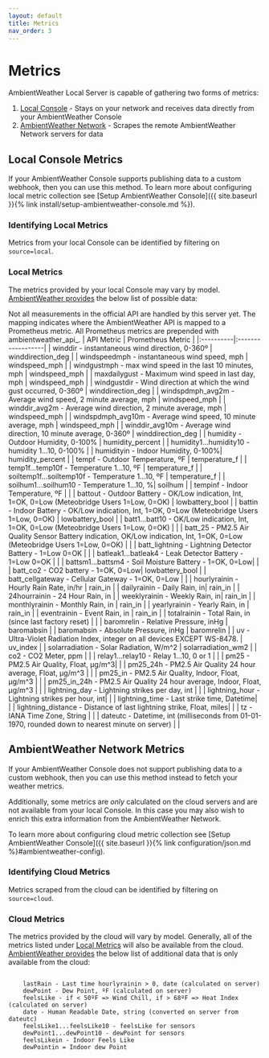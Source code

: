 ```yaml
---
layout: default
title: Metrics
nav_order: 3
---
```


# Metrics

AmbientWeather Local Server is capable of gathering two forms of metrics:

1. [Local Console](#local-console-metrics) - Stays on your network and receives data directly from your AmbientWeather Console
1. [AmbientWeather Network](#ambientweather-network-metrics) - Scrapes the remote AmbientWeather Network servers for data

## Local Console Metrics

If your AmbientWeather Console supports publishing data to a custom webhook, then you can use this method. To learn more about configuring local metric collection see [Setup AmbientWeather Console]({{ site.baseurl }}{% link install/setup-ambientweather-console.md %}).

### Identifying Local Metrics

Metrics from your local Console can be identified by filtering on `source=local`.

### Local Metrics

The metrics provided by your local Console may vary by model. [AmbientWeather provides](https://github.com/ambient-weather/api-docs/wiki/Device-Data-Specs) the below list of possible data:

Not all measurements in the official API are handled by this server yet. The mapping indicates where the AmbientWeather API is mapped to a Prometheus metric. All Prometheus metrics are prepended with ambientweather_api_.
| API Metric | Prometheus Metric |
|:----------|:------------------|
| winddir - instantaneous wind direction, 0-360º | winddirection_deg |
| windspeedmph - instantaneous wind speed, mph | windspeed_mph |
| windgustmph - max wind speed in the last 10 minutes, mph | windspeed_mph |
| maxdailygust - Maximum wind speed in last day, mph | windspeed_mph |
| windgustdir - Wind direction at which the wind gust occurred, 0-360º | winddirection_deg |
| windspdmph_avg2m - Average wind speed, 2 minute average, mph | windspeed_mph |
| winddir_avg2m - Average wind direction, 2 minute average, mph | windspeed_mph |
| windspdmph_avg10m - Average wind speed, 10 minute average, mph | windspeed_mph |
| winddir_avg10m - Average wind direction, 10 minute average, 0-360º |  winddirection_deg |
| humidity - Outdoor Humidity, 0-100% | humidity_percent |
| humidity1...humidity10 - humidity 1...10, 0-100% | |
humidityin - Indoor Humidity, 0-100%| humidity_percent |
| tempf - Outdoor Temperature, ºF | temperature_f |
| temp1f...temp10f - Temperature 1...10, ºF | temperature_f |
| soiltemp1f...soiltemp10f - Temperature 1...10, ºF | temperature_f |
| soilhum1...soilhum10 - Temperature 1...10, %| soilhum |
| tempinf - Indoor Temperature, ºF | |
| battout - Outdoor Battery - OK/Low indication, Int, 1=OK, 0=Low (Meteobridge Users 1=Low, 0=OK) | lowbattery_bool |
| battin - Indoor Battery - OK/Low indication, Int, 1=OK, 0=Low (Meteobridge Users 1=Low, 0=OK) | lowbattery_bool |
| batt1...batt10 - OK/Low indication, Int, 1=OK, 0=Low (Meteobridge Users 1=Low, 0=OK) | |
| batt_25 - PM2.5 Air Quality Sensor Battery indication, OK/Low indication, Int, 1=OK, 0=Low (Meteobridge Users 1=Low, 0=OK) | |
| batt_lightning - Lightning Detector Battery - 1=Low 0=OK | |
| batleak1...batleak4 - Leak Detector Battery - 1=Low 0=OK | |
| battsm1...battsm4 - Soil Moisture Battery - 1=OK, 0=Low| |
| batt_co2 - CO2 battery - 1=OK, 0=Low| lowbattery_bool |
| batt_cellgateway - Cellular Gateway - 1=OK, 0=Low | |
| hourlyrainin - Hourly Rain Rate, in/hr | rain_in |
| dailyrainin - Daily Rain, in| rain_in |
| 24hourrainin - 24 Hour Rain, in |
| weeklyrainin - Weekly Rain, in| rain_in |
| monthlyrainin - Monthly Rain, in | rain_in |
| yearlyrainin - Yearly Rain, in | rain_in |
| eventrainin - Event Rain, in | rain_in |
| totalrainin - Total Rain, in (since last factory reset) | |
| baromrelin - Relative Pressure, inHg | baromabsin |
| baromabsin - Absolute Pressure, inHg | baromrelin |
| uv - Ultra-Violet Radiation Index, integer on all devices EXCEPT WS-8478. | uv_index |
| solarradiation - Solar Radiation, W/m^2 | solarradiation_wm2 |
| co2 - CO2 Meter, ppm | |
| relay1...relay10 - Relay 1...10, 0 or 1 | |
| pm25 - PM2.5 Air Quality, Float, µg/m^3| |
| pm25_24h - PM2.5 Air Quality 24 hour average, Float, µg/m^3 | |
| pm25_in - PM2.5 Air Quality, Indoor, Float, µg/m^3 | |
| pm25_in_24h - PM2.5 Air Quality 24 hour average, Indoor, Float, µg/m^3 | |
| lightning_day - Lightning strikes per day, int | |
| lightning_hour - Lightning strikes per hour, int| |
| lightning_time - Last strike time, Datetime| |
| lightning_distance - Distance of last lightning strike, Float, miles| |
| tz - IANA Time Zone, String | |
| dateutc - Datetime, int (milliseconds from 01-01-1970, rounded down to nearest minute on server) | |

## AmbientWeather Network Metrics

If your AmbientWeather Console does not support publishing data to a custom webhook, then you can use this method instead to fetch your weather metrics. 

Additionally, some metrics are *only* calculated on the cloud servers and are not available from your local Console. In this case you may also wish to enrich this extra information from the AmbientWeather Network.

To learn more about configuring cloud metric collection see [Setup AmbientWeather Console]({{ site.baseurl }}{% link configuration/json.md %}#ambientweather-config).

### Identifying Cloud Metrics

Metrics scraped from the cloud can be identified by filtering on `source=cloud`.

### Cloud Metrics

The metrics provided by the cloud will vary by model.  Generally, all of the metrics listed under [Local Metrics](#local-metrics) will also be available from the cloud.  [AmbientWeather provides](https://github.com/ambient-weather/api-docs/wiki/Device-Data-Specs) the below list of additional data that is only available from the cloud:

```text

    lastRain - Last time hourlyrainin > 0, date (calculated on server)
    dewPoint - Dew Point, ºF (calculated on server)
    feelsLike - if < 50ºF => Wind Chill, if > 68ºF => Heat Index (calculated on server)
    date - Human Readable Date, string (converted on server from dateutc)
    feelsLike1...feelsLike10 - feelsLike for sensors
    dewPoint1...dewPoint10 - dewPoint for sensors
    feelsLikein - Indoor Feels Like
    dewPointin = Indoor dew Point
```
